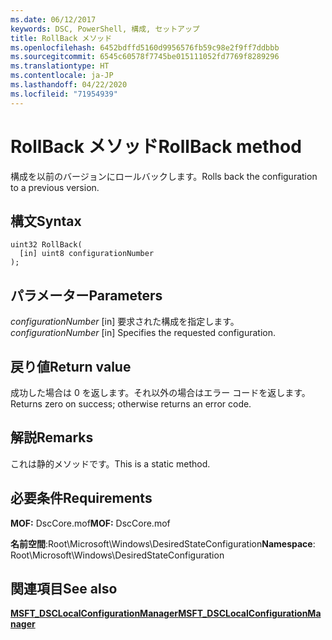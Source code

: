 ```yaml
---
ms.date: 06/12/2017
keywords: DSC, PowerShell, 構成, セットアップ
title: RollBack メソッド
ms.openlocfilehash: 6452bdffd5160d9956576fb59c98e2f9ff7ddbbb
ms.sourcegitcommit: 6545c60578f7745be015111052fd7769f8289296
ms.translationtype: HT
ms.contentlocale: ja-JP
ms.lasthandoff: 04/22/2020
ms.locfileid: "71954939"
---
```

# <a name="rollback-method"></a><span data-ttu-id="a1d70-103">RollBack メソッド</span><span class="sxs-lookup"><span data-stu-id="a1d70-103">RollBack method</span></span>

<span data-ttu-id="a1d70-104">構成を以前のバージョンにロールバックします。</span><span class="sxs-lookup"><span data-stu-id="a1d70-104">Rolls back the configuration to a previous version.</span></span>

## <a name="syntax"></a><span data-ttu-id="a1d70-105">構文</span><span class="sxs-lookup"><span data-stu-id="a1d70-105">Syntax</span></span>

```mof
uint32 RollBack(
  [in] uint8 configurationNumber
);
```

## <a name="parameters"></a><span data-ttu-id="a1d70-106">パラメーター</span><span class="sxs-lookup"><span data-stu-id="a1d70-106">Parameters</span></span>

<span data-ttu-id="a1d70-107">*configurationNumber* \[in\] 要求された構成を指定します。</span><span class="sxs-lookup"><span data-stu-id="a1d70-107">*configurationNumber* \[in\] Specifies the requested configuration.</span></span>

## <a name="return-value"></a><span data-ttu-id="a1d70-108">戻り値</span><span class="sxs-lookup"><span data-stu-id="a1d70-108">Return value</span></span>

<span data-ttu-id="a1d70-109">成功した場合は 0 を返します。それ以外の場合はエラー コードを返します。</span><span class="sxs-lookup"><span data-stu-id="a1d70-109">Returns zero on success; otherwise returns an error code.</span></span>

## <a name="remarks"></a><span data-ttu-id="a1d70-110">解説</span><span class="sxs-lookup"><span data-stu-id="a1d70-110">Remarks</span></span>

<span data-ttu-id="a1d70-111">これは静的メソッドです。</span><span class="sxs-lookup"><span data-stu-id="a1d70-111">This is a static method.</span></span>

## <a name="requirements"></a><span data-ttu-id="a1d70-112">必要条件</span><span class="sxs-lookup"><span data-stu-id="a1d70-112">Requirements</span></span>

<span data-ttu-id="a1d70-113">**MOF:** DscCore.mof</span><span class="sxs-lookup"><span data-stu-id="a1d70-113">**MOF:** DscCore.mof</span></span>

<span data-ttu-id="a1d70-114">**名前空間**:Root\Microsoft\Windows\DesiredStateConfiguration</span><span class="sxs-lookup"><span data-stu-id="a1d70-114">**Namespace**: Root\Microsoft\Windows\DesiredStateConfiguration</span></span>

## <a name="see-also"></a><span data-ttu-id="a1d70-115">関連項目</span><span class="sxs-lookup"><span data-stu-id="a1d70-115">See also</span></span>

[<span data-ttu-id="a1d70-116">**MSFT_DSCLocalConfigurationManager**</span><span class="sxs-lookup"><span data-stu-id="a1d70-116">**MSFT_DSCLocalConfigurationManager**</span></span>](msft-dsclocalconfigurationmanager.md)
